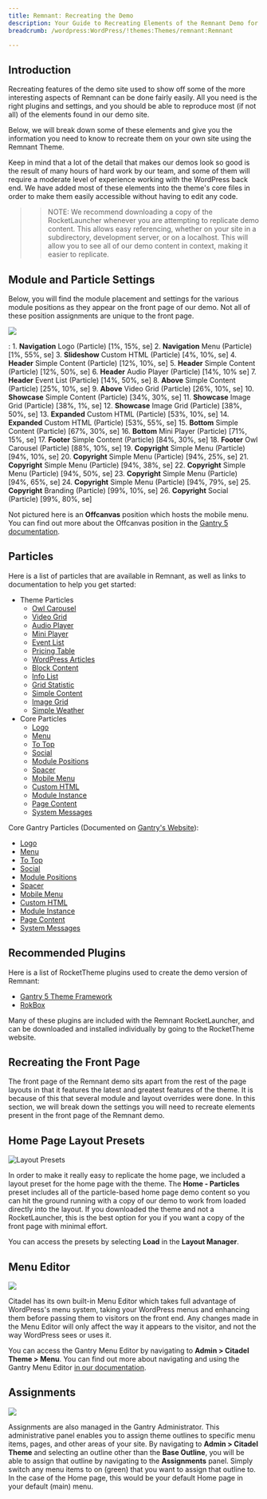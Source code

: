 ```yaml
---
title: Remnant: Recreating the Demo
description: Your Guide to Recreating Elements of the Remnant Demo for WordPress
breadcrumb: /wordpress:WordPress/!themes:Themes/remnant:Remnant

---
```


Introduction
-----

Recreating features of the demo site used to show off some of the more interesting aspects of Remnant can be done fairly easily. All you need is the right plugins and settings, and you should be able to reproduce most (if not all) of the elements found in our demo site.

Below, we will break down some of these elements and give you the information you need to know to recreate them on your own site using the Remnant Theme.

Keep in mind that a lot of the detail that makes our demos look so good is the result of many hours of hard work by our team, and some of them will require a moderate level of experience working with the WordPress back end. We have added most of these elements into the theme's core files in order to make them easily accessible without having to edit any code.

>> NOTE: We recommend downloading a copy of the RocketLauncher whenever you are attempting to replicate demo content. This allows easy referencing, whether on your site in a subdirectory, development server, or on a localhost. This will allow you to see all of our demo content in context, making it easier to replicate.

Module and Particle Settings
-----

Below, you will find the module placement and settings for the various module positions as they appear on the front page of our demo. Not all of these position assignments are unique to the front page.

![](assets/remnant2.jpg)

:   1. **Navigation** Logo (Particle) [1%, 15%, se]
    2. **Navigation** Menu (Particle) [1%, 55%, se]
    3. **Slideshow** Custom HTML (Particle) [4%, 10%, se]
    4. **Header** Simple Content (Particle) [12%, 10%, se]
    5. **Header** Simple Content (Particle) [12%, 50%, se]
    6. **Header** Audio Player (Particle) [14%, 10% se]
    7. **Header** Event List (Particle) [14%, 50%, se]
    8. **Above** Simple Content (Particle) [25%, 10%, se]
    9. **Above** Video Grid (Particle) [26%, 10%, se]
    10. **Showcase** Simple Content (Particle) [34%, 30%, se]
    11. **Showcase** Image Grid (Particle) [38%, 1%, se]
    12. **Showcase** Image Grid (Particle) [38%, 50%, se]
    13. **Expanded** Custom HTML (Particle) [53%, 10%, se]
    14. **Expanded** Custom HTML (Particle) [53%, 55%, se]
    15. **Bottom** Simple Content (Particle) [67%, 30%, se]
    16. **Bottom** Mini Player (Particle) [71%, 15%, se]
    17. **Footer** Simple Content (Particle) [84%, 30%, se]
    18. **Footer** Owl Carousel (Particle) [88%, 10%, se]
    19. **Copyright** Simple Menu (Particle) [94%, 10%, se]
    20. **Copyright** Simple Menu (Particle) [94%, 25%, se]
    21. **Copyright** Simple Menu (Particle) [94%, 38%, se]
    22. **Copyright** Simple Menu (Particle) [94%, 50%, se]
    23. **Copyright** Simple Menu (Particle) [94%, 65%, se]
    24. **Copyright** Simple Menu (Particle) [94%, 79%, se]
    25. **Copyright** Branding (Particle) [99%, 10%, se]
    26. **Copyright** Social (Particle) [99%, 80%, se]

Not pictured here is an **Offcanvas** position which hosts the mobile menu. You can find out more about the Offcanvas position in the [Gantry 5 documentation](http://docs.gantry.org/gantry5/configure/layout-manager#offcanvas-section).

Particles
-----

Here is a list of particles that are available in Remnant, as well as links to documentation to help you get started:

* Theme Particles
    * [Owl Carousel](particle_owl.md)
    * [Video Grid](particle_video.md)
    * [Audio Player](particle_audio.md)
    * [Mini Player](particle_mini.md)
    * [Event List](particle_event.md)
    * [Pricing Table](particle_pricing.md)
    * [WordPress Articles](particle_wordpress.md)
    * [Block Content](particle_block.md)
    * [Info List](particle_info.md)
    * [Grid Statistic](particle_grid.md)
    * [Simple Content](particle_simple.md)
    * [Image Grid](particle_image.md)
    * [Simple Weather](particle_weather.md)
* Core Particles 
    * [Logo](http://docs.gantry.org/gantry5/particles/logo)
    * [Menu](http://docs.gantry.org/gantry5/particles/menu-control)
    * [To Top](http://docs.gantry.org/gantry5/particles/to-top)
    * [Social](http://docs.gantry.org/gantry5/particles/social)
    * [Module Positions](http://docs.gantry.org/gantry5/particles/position)
    * [Spacer](http://docs.gantry.org/gantry5/particles/spacer)
    * [Mobile Menu](http://docs.gantry.org/gantry5/particles/mobile-menu)
    * [Custom HTML](http://docs.gantry.org/gantry5/particles/custom-html)
    * [Module Instance](http://docs.gantry.org/gantry5/particles/module-instance)
    * [Page Content](http://docs.gantry.org/gantry5/particles/page-content)
    * [System Messages](http://docs.gantry.org/gantry5/particles/system-messages)

Core Gantry Particles (Documented on [Gantry's Website](http://gantry.org)):

* [Logo](http://docs.gantry.org/gantry5/particles/logo)
* [Menu](http://docs.gantry.org/gantry5/particles/menu-control)
* [To Top](http://docs.gantry.org/gantry5/particles/to-top)
* [Social](http://docs.gantry.org/gantry5/particles/social)
* [Module Positions](http://docs.gantry.org/gantry5/particles/position)
* [Spacer](http://docs.gantry.org/gantry5/particles/spacer)
* [Mobile Menu](http://docs.gantry.org/gantry5/particles/mobile-menu)
* [Custom HTML](http://docs.gantry.org/gantry5/particles/custom-html)
* [Module Instance](http://docs.gantry.org/gantry5/particles/module-instance)
* [Page Content](http://docs.gantry.org/gantry5/particles/page-content)
* [System Messages](http://docs.gantry.org/gantry5/particles/system-messages)

Recommended Plugins
-----

Here is a list of RocketTheme plugins used to create the demo version of Remnant:

* [Gantry 5 Theme Framework](http://gantry.org/)
* [RokBox](http://www.rockettheme.com/wordpress/plugins/rokbox)

Many of these plugins are included with the Remnant RocketLauncher, and can be downloaded and installed individually by going to the RocketTheme website.

Recreating the Front Page
-----

The front page of the Remnant demo sits apart from the rest of the page layouts in that it features the latest and greatest features of the theme. It is because of this that several module and layout overrides were done. In this section, we will break down the settings you will need to recreate elements present in the front page of the Remnant demo.

Home Page Layout Presets
-----

![Layout Presets](assets/layout_presets.jpeg)

In order to make it really easy to replicate the home page, we included a layout preset for the home page with the theme. The **Home - Particles** preset includes all of the particle-based home page demo content so you can hit the ground running with a copy of our demo to work from loaded directly into the layout. If you downloaded the theme and not a RocketLauncher, this is the best option for you if you want a copy of the front page with minimal effort.

You can access the presets by selecting **Load** in the **Layout Manager**.

Menu Editor
-----

![](assets/menu_1.jpeg)

Citadel has its own built-in Menu Editor which takes full advantage of WordPress's menu system, taking your WordPress menus and enhancing them before passing them to visitors on the front end. Any changes made in the Menu Editor will only affect the way it appears to the visitor, and not the way WordPress sees or uses it.

You can access the Gantry Menu Editor by navigating to **Admin > Citadel Theme > Menu**. You can find out more about navigating and using the Gantry Menu Editor [in our documentation](http://docs.gantry.org/gantry5/configure/menu-editor).

Assignments
-----

![](assets/assignments_1.jpeg)

Assignments are also managed in the Gantry Administrator. This administrative panel enables you to assign theme outlines to specific menu items, pages, and other areas of your site. By navigating to **Admin > Citadel Theme** and selecting an outline other than the **Base Outline**, you will be able to assign that outline by navigating to the **Assignments** panel. Simply switch any menu items to on (green) that you want to assign that outline to. In the case of the Home page, this would be your default Home page in your default (main) menu.
